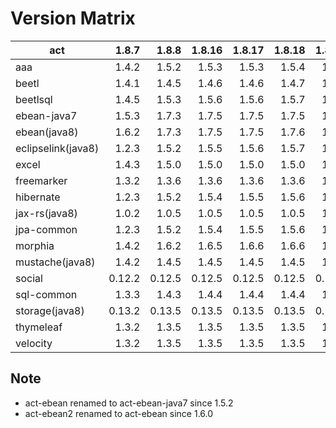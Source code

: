 # Version Matrix

| act                |   1.8.7 |  1.8.8 |  1.8.16 |  1.8.17 |  1.8.18 |  1.8.19 |  1.8.20 |  1.8.21 |
| ---                |   ----: |  ----: |   ----: |   ----: |   ----: |   ----: |   ----: |   ----: |
| aaa                |   1.4.2 |  1.5.2 |   1.5.3 |   1.5.3 |   1.5.4 |   1.5.4 |   1.5.5 |   1.5.5 |
| beetl              |   1.4.1 |  1.4.5 |   1.4.6 |   1.4.6 |   1.4.7 |   1.4.7 |   1.4.8 |   1.5.0 |
| beetlsql           |   1.4.5 |  1.5.3 |   1.5.6 |   1.5.6 |   1.5.7 |   1.5.7 |   1.5.8 |   1.5.8 |
| ebean-java7        |   1.5.3 |  1.7.3 |   1.7.5 |   1.7.5 |   1.7.5 |   1.7.5 |   1.7.6 |   1.7.6 |
| ebean(java8)       |   1.6.2 |  1.7.3 |   1.7.5 |   1.7.5 |   1.7.6 |   1.7.6 |   1.7.7 |   1.7.7 |
| eclipselink(java8) |   1.2.3 |  1.5.2 |   1.5.5 |   1.5.6 |   1.5.7 |   1.5.7 |   1.5.8 |   1.5.8 |
| excel              |   1.4.3 |  1.5.0 |   1.5.0 |   1.5.0 |   1.5.0 |   1.5.0 |   1.6.0 |   1.6.1 |
| freemarker         |   1.3.2 |  1.3.6 |   1.3.6 |   1.3.6 |   1.3.6 |   1.3.6 |   1.3.6 |   1.3.6 |
| hibernate          |   1.2.3 |  1.5.2 |   1.5.4 |   1.5.5 |   1.5.6 |   1.5.6 |   1.5.7 |   1.5.7 |
| jax-rs(java8)      |   1.0.2 |  1.0.5 |   1.0.5 |   1.0.5 |   1.0.5 |   1.0.5 |   1.0.5 |   1.0.5 |
| jpa-common         |   1.2.3 |  1.5.2 |   1.5.4 |   1.5.5 |   1.5.6 |   1.5.6 |   1.5.7 |   1.5.7 |
| morphia            |   1.4.2 |  1.6.2 |   1.6.5 |   1.6.6 |   1.6.6 |   1.6.6 |   1.6.7 |   1.6.7 |
| mustache(java8)    |   1.4.2 |  1.4.5 |   1.4.5 |   1.4.5 |   1.4.5 |   1.4.5 |   1.4.5 |   1.4.5 |
| social             |  0.12.2 | 0.12.5 |  0.12.5 |  0.12.5 |  0.12.5 |  0.12.5 |  0.12.5 |  0.12.5 |
| sql-common         |   1.3.3 |  1.4.3 |   1.4.4 |   1.4.4 |   1.4.4 |   1.4.4 |   1.4.5 |   1.4.5 |
| storage(java8)     |  0.13.2 | 0.13.5 |  0.13.5 |  0.13.5 |  0.13.5 |  0.13.5 |  0.13.6 |  0.13.6 |
| thymeleaf          |   1.3.2 |  1.3.5 |   1.3.5 |   1.3.5 |   1.3.5 |   1.3.5 |   1.3.5 |   1.3.5 |
| velocity           |   1.3.2 |  1.3.5 |   1.3.5 |   1.3.5 |   1.3.5 |   1.3.5 |   1.3.5 |   1.3.5 |

## Note

* act-ebean renamed to act-ebean-java7 since 1.5.2
* act-ebean2 renamed to act-ebean since 1.6.0
